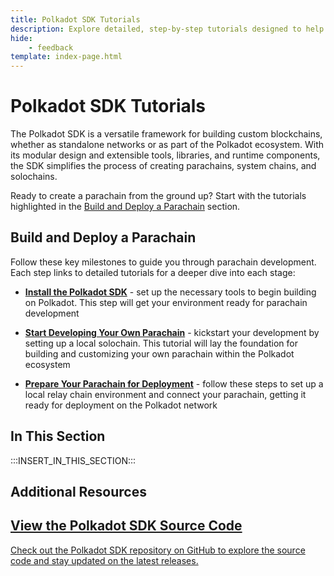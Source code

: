 ```yaml
---
title: Polkadot SDK Tutorials
description: Explore detailed, step-by-step tutorials designed to help you gain hands-on experience building custom solutions with the Polkadot SDK.
hide: 
    - feedback
template: index-page.html
---
```


# Polkadot SDK Tutorials

The Polkadot SDK is a versatile framework for building custom blockchains, whether as standalone networks or as part of the Polkadot ecosystem. With its modular design and extensible tools, libraries, and runtime components, the SDK simplifies the process of creating parachains, system chains, and solochains.

Ready to create a parachain from the ground up? Start with the tutorials highlighted in the [Build and Deploy a Parachain](#build-and-deploy-a-parachain) section.

## Build and Deploy a Parachain

Follow these key milestones to guide you through parachain development. Each step links to detailed tutorials for a deeper dive into each stage:

- **[Install the Polkadot SDK](/develop/parachains/get-started/install-polkadot-sdk/)** - set up the necessary tools to begin building on Polkadot. This step will get your environment ready for parachain development

- **[Start Developing Your Own Parachain](/tutorials/polkadot-sdk/parachains/local-chain/launch-a-local-solochain/)** - kickstart your development by setting up a local solochain. This tutorial will lay the foundation for building and customizing your own parachain within the Polkadot ecosystem

- **[Prepare Your Parachain for Deployment](/tutorials/polkadot-sdk/parachains/connect-to-relay-chain/prepare-relay-chain/)** - follow these steps to set up a local relay chain environment and connect your parachain, getting it ready for deployment on the Polkadot network

## In This Section

:::INSERT_IN_THIS_SECTION:::

## Additional Resources

<div class="subsection-wrapper">
  <div class="card">
    <a href="https://github.com/paritytech/polkadot-sdk" target="_blank">
      <h2 class="title">View the Polkadot SDK Source Code</h2>
      <p class="description">Check out the Polkadot SDK repository on GitHub to explore the source code and stay updated on the latest releases.</p>
    </a>
  </div>
</div>
